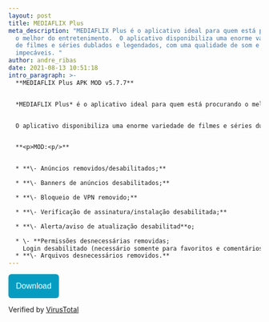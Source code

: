 ```yaml
---
layout: post
title: MEDIAFLIX Plus
meta_description: "MEDIAFLIX Plus é o aplicativo ideal para quem está procurando
  o melhor do entretenimento.  O aplicativo disponibiliza uma enorme variedade
  de filmes e séries dublados e legendados, com uma qualidade de som e imagem
  impecáveis. "
author: andre_ribas
date: 2021-08-13 10:51:18
intro_paragraph: >-
  **MEDIAFLIX Plus APK MOD v5.7.7**  


  *MEDIAFLIX Plus* é o aplicativo ideal para quem está procurando o melhor do entretenimento.


  O aplicativo disponibiliza uma enorme variedade de filmes e séries dublados e legendados, com uma qualidade de som e imagem impecáveis. 


  **<p>MOD:<p/>**


  * **\- Anúncios removidos/desabilitados;**

  * **\- Banners de anúncios desabilitados;**

  * **\- Bloqueio de VPN removido;**

  * **\- Verificação de assinatura/instalação desabilitada;**

  * **\- Alerta/aviso de atualização desabilitad**o;

  * \- **Permissões desnecessárias removidas;
    Login desabilitado (necessário somente para favoritos e comentários);**
  * **\- Arquivos desnecessários removidos.**
---
```

<a href="https://encurta.eu/MEDIAFLIX_Plus_v577"><button style="background: #069cc2; border-radius: 6px; padding: 15px; cursor: pointer; color: #fff; border: none; font-size: 16px;">Download</button></a>

Verified by [VirusTotal](https://virustotal.com/gui/file/3b957ed205e9135c12c58f87e55eeaf387aeac455233c9c33eecd14667a69417)